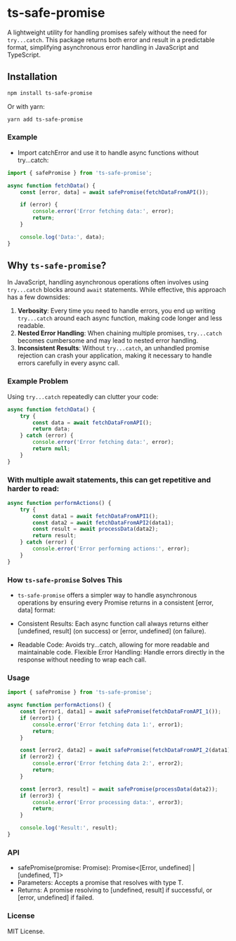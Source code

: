 # ts-safe-promise

A lightweight utility for handling promises safely without the need for `try...catch`. This package returns both error and result in a predictable format, simplifying asynchronous error handling in JavaScript and TypeScript.

## Installation
```bash
npm install ts-safe-promise
```
Or with yarn:
```bash
yarn add ts-safe-promise
```

### Example
- Import catchError and use it to handle async functions without try...catch:
```typescript
import { safePromise } from 'ts-safe-promise';

async function fetchData() {
    const [error, data] = await safePromise(fetchDataFromAPI());

    if (error) {
        console.error('Error fetching data:', error);
        return;
    }

    console.log('Data:', data);
}
```

## Why `ts-safe-promise`?

In JavaScript, handling asynchronous operations often involves using `try...catch` blocks around `await` statements. While effective, this approach has a few downsides:

1. **Verbosity**: Every time you need to handle errors, you end up writing `try...catch` around each async function, making code longer and less readable.
2. **Nested Error Handling**: When chaining multiple promises, `try...catch` becomes cumbersome and may lead to nested error handling.
3. **Inconsistent Results**: Without `try...catch`, an unhandled promise rejection can crash your application, making it necessary to handle errors carefully in every async call.

### Example Problem

Using `try...catch` repeatedly can clutter your code:

```typescript
async function fetchData() {
    try {
        const data = await fetchDataFromAPI();
        return data;
    } catch (error) {
        console.error('Error fetching data:', error);
        return null;
    }
}
```
### With multiple await statements, this can get repetitive and harder to read:
```typescript
async function performActions() {
    try {
        const data1 = await fetchDataFromAPI1();
        const data2 = await fetchDataFromAPI2(data1);
        const result = await processData(data2);
        return result;
    } catch (error) {
        console.error('Error performing actions:', error);
    }
}
```
### How `ts-safe-promise` Solves This
- `ts-safe-promise` offers a simpler way to handle asynchronous operations by ensuring every Promise returns in a consistent [error, data] format:

- Consistent Results: Each async function call always returns either [undefined, result] (on success) or [error, undefined] (on failure).
- Readable Code: Avoids try...catch, allowing for more readable and maintainable code.
Flexible Error Handling: Handle errors directly in the response without needing to wrap each call.

### Usage
```typescript
import { safePromise } from 'ts-safe-promise';

async function performActions() {
    const [error1, data1] = await safePromise(fetchDataFromAPI_1());
    if (error1) {
        console.error('Error fetching data 1:', error1);
        return;
    }

    const [error2, data2] = await safePromise(fetchDataFromAPI_2(data1));
    if (error2) {
        console.error('Error fetching data 2:', error2);
        return;
    }

    const [error3, result] = await safePromise(processData(data2));
    if (error3) {
        console.error('Error processing data:', error3);
        return;
    }

    console.log('Result:', result);
}

```

### API
- safePromise(promise: Promise<T>): Promise<[Error, undefined] | [undefined, T]>
- Parameters: Accepts a promise that resolves with type T.
- Returns: A promise resolving to [undefined, result] if successful, or [error, undefined] if failed.

### License
MIT License.
